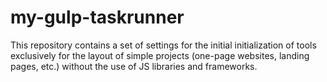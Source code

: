 # my-gulp-taskrunner
This repository contains a set of settings for the initial initialization of tools exclusively for the layout of simple projects (one-page websites, landing pages, etc.) without the use of JS libraries and frameworks.